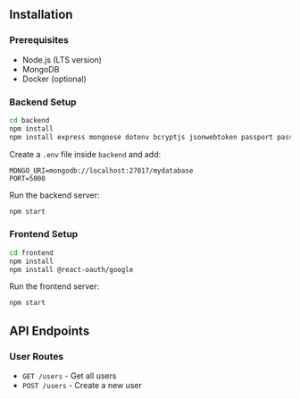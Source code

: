 ## Installation
### Prerequisites
- Node.js (LTS version)
- MongoDB
- Docker (optional)

### Backend Setup
```sh
cd backend
npm install
npm install express mongoose dotenv bcryptjs jsonwebtoken passport passport-google-oauth20 cookie-session cors

```
Create a `.env` file inside `backend` and add:
```
MONGO_URI=mongodb://localhost:27017/mydatabase
PORT=5000
```
Run the backend server:
```sh
npm start
```

### Frontend Setup
```sh
cd frontend
npm install
npm install @react-oauth/google

```
Run the frontend server:
```sh
npm start
```

## API Endpoints
### User Routes
- `GET /users` - Get all users
- `POST /users` - Create a new user

